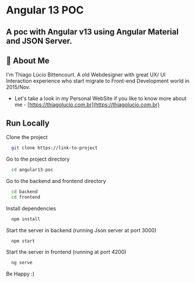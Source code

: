 # Angular 13 POC
## A poc with Angular v13 using Angular Material and JSON Server.

## 🚀 About Me
I'm Thiago Lúcio Bittencourt. A old Webdesigner with great UX/ UI Interaction experience who start migrate to Front-end Development world in 2015/Nov. 

- Let's take a look in my Personal WebSite if you like to know more about me - [https://thiagolucio.com.br](https://thiagolucio.com.br)

## Run Locally

Clone the project

```bash
  git clone https://link-to-project
```

Go to the project directory

```bash
  cd angular13-poc
```

Go to the backend and frontend directory

```bash
  cd backend
  cd frontend
```

Install dependencies

```bash
  npm install
```

Start the server in backend (running Json server at port 3000)

```bash
  npm start
```

Start the server in frontend (running at port 4200)

```bash
  ng serve
```

Be Happy :)
